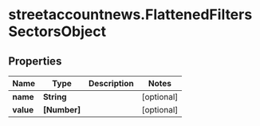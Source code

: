 # streetaccountnews.FlattenedFiltersSectorsObject

## Properties

Name | Type | Description | Notes
------------ | ------------- | ------------- | -------------
**name** | **String** |  | [optional] 
**value** | **[Number]** |  | [optional] 


